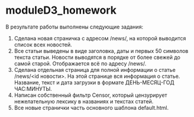 # moduleD3_homework
В результате работы выполнены следующие задания:
1. Сделана новая страничка с адресом /news/, на которой выводится список всех новостей.
2. Все статьи выведены в виде заголовка, даты и первых 50 символов текста статьи.
Новости выводятся в порядке от более свежей до самой старой. Отображается всё по адресу /news/.
3. Сделана отдельная страница для полной информации о статье /news/<id новости>.
На этой странице вся информация о статье. Название, текст и дата загрузки в формате ДЕНЬ-МЕСЯЦ-ГОД ЧАС:МИНУТЫ.
4. Написан собственный фильтр Censor, который цензурирует нежелательную лексику в названиях и текстах статей.
5. Все новые странички часть основного шаблона default.html.
